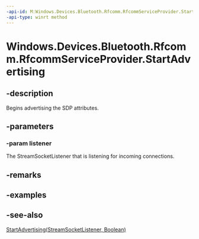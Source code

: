 ```yaml
---
-api-id: M:Windows.Devices.Bluetooth.Rfcomm.RfcommServiceProvider.StartAdvertising(Windows.Networking.Sockets.StreamSocketListener)
-api-type: winrt method
---
```


<!-- Method syntax
public void StartAdvertising(Windows.Networking.Sockets.StreamSocketListener listener)
-->

# Windows.Devices.Bluetooth.Rfcomm.RfcommServiceProvider.StartAdvertising

## -description
Begins advertising the SDP attributes.

## -parameters
### -param listener
The StreamSocketListener that is listening for incoming connections.

## -remarks

## -examples

## -see-also
[StartAdvertising(StreamSocketListener, Boolean)](rfcommserviceprovider_startadvertising_1912316833.md)